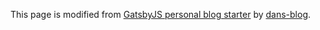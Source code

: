 This page is modified from [GatsbyJS personal blog starter](https://github.com/greglobinski/gatsby-starter-personal-blog) by [dans-blog](https://github.com/justsml/dans-blog).